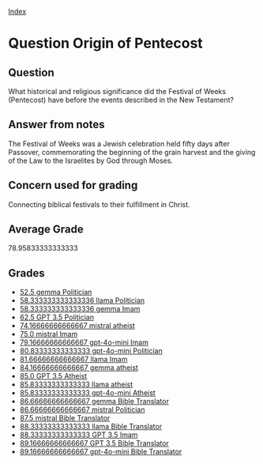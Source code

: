 
[Index](../../index.md)
# Question Origin of Pentecost
## Question
What historical and religious significance did the Festival of Weeks (Pentecost) have before the events described in the New Testament?

## Answer from notes
The Festival of Weeks was a Jewish celebration held fifty days after Passover, commemorating the beginning of the grain harvest and the giving of the Law to the Israelites by God through Moses.

## Concern used for grading
Connecting biblical festivals to their fulfillment in Christ.

## Average Grade
78.95833333333333

## Grades
 * [52.5 gemma Politician](../answers/gemma_Politician/Origin_of_Pentecost.md)
 * [58.333333333333336 llama Politician](../answers/llama_Politician/Origin_of_Pentecost.md)
 * [58.333333333333336 gemma Imam](../answers/gemma_Imam/Origin_of_Pentecost.md)
 * [62.5 GPT 3.5 Politician](../answers/GPT_3.5_Politician/Origin_of_Pentecost.md)
 * [74.16666666666667 mistral atheist](../answers/mistral_atheist/Origin_of_Pentecost.md)
 * [75.0 mistral Imam](../answers/mistral_Imam/Origin_of_Pentecost.md)
 * [79.16666666666667 gpt-4o-mini Imam](../answers/gpt-4o-mini_Imam/Origin_of_Pentecost.md)
 * [80.83333333333333 gpt-4o-mini Politician](../answers/gpt-4o-mini_Politician/Origin_of_Pentecost.md)
 * [81.66666666666667 llama Imam](../answers/llama_Imam/Origin_of_Pentecost.md)
 * [84.16666666666667 gemma atheist](../answers/gemma_atheist/Origin_of_Pentecost.md)
 * [85.0 GPT 3.5 Atheist](../answers/GPT_3.5_Atheist/Origin_of_Pentecost.md)
 * [85.83333333333333 llama atheist](../answers/llama_atheist/Origin_of_Pentecost.md)
 * [85.83333333333333 gpt-4o-mini Atheist](../answers/gpt-4o-mini_Atheist/Origin_of_Pentecost.md)
 * [86.66666666666667 gemma Bible Translator](../answers/gemma_Bible_Translator/Origin_of_Pentecost.md)
 * [86.66666666666667 mistral Politician](../answers/mistral_Politician/Origin_of_Pentecost.md)
 * [87.5 mistral Bible Translator](../answers/mistral_Bible_Translator/Origin_of_Pentecost.md)
 * [88.33333333333333 llama Bible Translator](../answers/llama_Bible_Translator/Origin_of_Pentecost.md)
 * [88.33333333333333 GPT 3.5 Imam](../answers/GPT_3.5_Imam/Origin_of_Pentecost.md)
 * [89.16666666666667 GPT 3.5 Bible Translator](../answers/GPT_3.5_Bible_Translator/Origin_of_Pentecost.md)
 * [89.16666666666667 gpt-4o-mini Bible Translator](../answers/gpt-4o-mini_Bible_Translator/Origin_of_Pentecost.md)
